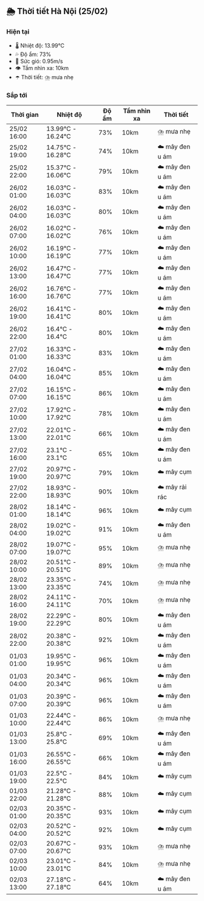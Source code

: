 ## 🌦️ Thời tiết Hà Nội (25/02)

### Hiện tại

- 🌡️ Nhiệt độ: 13.99℃
- 💦 Độ ẩm: 73%
- 💨 Sức gió: 0.95m/s
- 👁️ Tầm nhìn xa: 10km
- ☂️ Thời tiết: ⛈️ mưa nhẹ

### Sắp tới

| Thời gian | Nhiệt độ | Độ ẩm | Tầm nhìn xa | Thời tiết |
| --- | --- | --- | --- | --- |
| 25/02 16:00 | 13.99℃ - 16.24℃ | 73% | 10km | ⛈️ mưa nhẹ |
| 25/02 19:00 | 14.75℃ - 16.28℃ | 74% | 10km | ☁️ mây đen u ám |
| 25/02 22:00 | 15.37℃ - 16.06℃ | 79% | 10km | ☁️ mây đen u ám |
| 26/02 01:00 | 16.03℃ - 16.03℃ | 83% | 10km | ☁️ mây đen u ám |
| 26/02 04:00 | 16.03℃ - 16.03℃ | 80% | 10km | ☁️ mây đen u ám |
| 26/02 07:00 | 16.02℃ - 16.02℃ | 76% | 10km | ☁️ mây đen u ám |
| 26/02 10:00 | 16.19℃ - 16.19℃ | 77% | 10km | ☁️ mây đen u ám |
| 26/02 13:00 | 16.47℃ - 16.47℃ | 77% | 10km | ☁️ mây đen u ám |
| 26/02 16:00 | 16.76℃ - 16.76℃ | 77% | 10km | ☁️ mây đen u ám |
| 26/02 19:00 | 16.41℃ - 16.41℃ | 80% | 10km | ☁️ mây đen u ám |
| 26/02 22:00 | 16.4℃ - 16.4℃ | 80% | 10km | ☁️ mây đen u ám |
| 27/02 01:00 | 16.33℃ - 16.33℃ | 83% | 10km | ☁️ mây đen u ám |
| 27/02 04:00 | 16.04℃ - 16.04℃ | 85% | 10km | ☁️ mây đen u ám |
| 27/02 07:00 | 16.15℃ - 16.15℃ | 86% | 10km | ☁️ mây đen u ám |
| 27/02 10:00 | 17.92℃ - 17.92℃ | 78% | 10km | ☁️ mây đen u ám |
| 27/02 13:00 | 22.01℃ - 22.01℃ | 66% | 10km | ☁️ mây đen u ám |
| 27/02 16:00 | 23.1℃ - 23.1℃ | 65% | 10km | ☁️ mây đen u ám |
| 27/02 19:00 | 20.97℃ - 20.97℃ | 79% | 10km | ☁️ mây cụm |
| 27/02 22:00 | 18.93℃ - 18.93℃ | 90% | 10km | ☁️ mây rải rác |
| 28/02 01:00 | 18.14℃ - 18.14℃ | 96% | 10km | ☁️ mây cụm |
| 28/02 04:00 | 19.02℃ - 19.02℃ | 91% | 10km | ☁️ mây đen u ám |
| 28/02 07:00 | 19.07℃ - 19.07℃ | 95% | 10km | ⛈️ mưa nhẹ |
| 28/02 10:00 | 20.51℃ - 20.51℃ | 89% | 10km | ⛈️ mưa nhẹ |
| 28/02 13:00 | 23.35℃ - 23.35℃ | 74% | 10km | ⛈️ mưa nhẹ |
| 28/02 16:00 | 24.11℃ - 24.11℃ | 70% | 10km | ⛈️ mưa nhẹ |
| 28/02 19:00 | 22.29℃ - 22.29℃ | 80% | 10km | ☁️ mây đen u ám |
| 28/02 22:00 | 20.38℃ - 20.38℃ | 92% | 10km | ☁️ mây đen u ám |
| 01/03 01:00 | 19.95℃ - 19.95℃ | 96% | 10km | ☁️ mây đen u ám |
| 01/03 04:00 | 20.34℃ - 20.34℃ | 96% | 10km | ☁️ mây đen u ám |
| 01/03 07:00 | 20.39℃ - 20.39℃ | 96% | 10km | ☁️ mây đen u ám |
| 01/03 10:00 | 22.44℃ - 22.44℃ | 86% | 10km | ⛈️ mưa nhẹ |
| 01/03 13:00 | 25.8℃ - 25.8℃ | 69% | 10km | ☁️ mây đen u ám |
| 01/03 16:00 | 26.55℃ - 26.55℃ | 66% | 10km | ☁️ mây đen u ám |
| 01/03 19:00 | 22.5℃ - 22.5℃ | 84% | 10km | ☁️ mây cụm |
| 01/03 22:00 | 21.28℃ - 21.28℃ | 88% | 10km | ☁️ mây cụm |
| 02/03 01:00 | 20.35℃ - 20.35℃ | 93% | 10km | ☁️ mây cụm |
| 02/03 04:00 | 20.52℃ - 20.52℃ | 92% | 10km | ☁️ mây cụm |
| 02/03 07:00 | 20.67℃ - 20.67℃ | 93% | 10km | ⛈️ mưa nhẹ |
| 02/03 10:00 | 23.01℃ - 23.01℃ | 84% | 10km | ⛈️ mưa nhẹ |
| 02/03 13:00 | 27.18℃ - 27.18℃ | 64% | 10km | ☁️ mây đen u ám |
